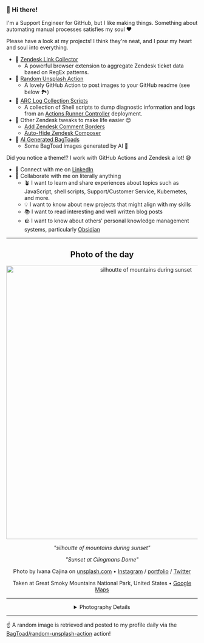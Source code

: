 ### 👋 Hi there!

I'm a Support Engineer for GitHub, but I like making things. Something about automating manual processes satisfies my soul ❤️

Please have a look at my projects! I think they're neat, and I pour my heart and soul into everything.

- 🔗 [Zendesk Link Collector](https://github.com/BagToad/Zendesk-Link-Collector) 
  - A powerful browser extension to aggregate Zendesk ticket data based on RegEx patterns.
- 🌊 [Random Unsplash Action](https://github.com/BagToad/random-unsplash-action)
  - A lovely GitHub Action to post images to your GitHub readme (see below 🏞️)
- 🏃 [ARC Log Collection Scripts](https://github.com/BagToad/arc-log-collection-scripts)
  - A collection of Shell scripts to dump diagnostic information and logs from an [Actions Runner Controller](https://github.com/actions/actions-runner-controller) deployment.
- 🧘 Other Zendesk tweaks to make life easier 😊
  - [Add Zendesk Comment Borders](https://github.com/BagToad/add-zendesk-comment-borders)
  - [Auto-Hide Zendesk Composer](https://github.com/BagToad/Auto-Hide-Zendesk-Composer)
- 🐸 [AI Generated BagToads](https://github.com/BagToad/bagtoads)
  - Some BagToad images generated by AI 🐸

Did you notice a theme!? I work with GitHub Actions and Zendesk a lot! 😅

- 🔗 Connect with me on [LinkedIn](https://www.linkedin.com/in/kynan-ware/)
- 🤝 Collaborate with me on literally anything
  - 🪴 I want to learn and share experiences about topics such as JavaScript, shell scripts, Support/Customer Service, Kubernetes, and more.
  - 💡 I want to know about new projects that might align with my skills
  - 📚 I want to read interesting and well written blog posts
  - 🪨 I want to know about others' personal knowledge management systems, particularly [Obsidian](https://obsidian.md/)

----
<div align="center">

## Photo of the day
  
  <a href="https://unsplash.com/photos/silhoutte-of-mountains-during-sunset-dQejX2ucPBs"><img width="720" src="https://images.unsplash.com/photo-1500534623283-312aade485b7?crop=entropy&cs=tinysrgb&fit=max&fm=jpg&ixid=M3w1NTI0NDl8MHwxfHJhbmRvbXx8fHx8fHx8fDE3MjIwNjAwMjB8&ixlib=rb-4.0.3&q=80&w=1080" alt="silhoutte of mountains during sunset"></a>
  
  <em>"silhoutte of mountains during sunset"</em>
  
  <em>"Sunset at Clingmans Dome"</em>

  Photo by Ivana Cajina on [unsplash.com](https://unsplash.com/) • [Instagram](https://instagram.com/von.co) / [portfolio](https://www.instagram.com/von.co/) / [Twitter](https://twitter.com/vondotco)
  
  Taken at Great Smoky Mountains National Park, United States • [Google Maps](https://www.google.com/maps/search/?api=1&query=35.6117644,-83.4895449)
  
  ---
  
<details>
<summary>Photography Details</summary>
  
| Parameter     | Value |
| ------------- | ----- |
| Camera Model  | Canon EOS 60D |
| Exposure Time | 1/25 |
| Aperture      | 20.0 |
| Focal Length  | 24.0 |
| ISO           | 125 |
| Location      | Great Smoky Mountains National Park, United States (United States) |
| Coordinates   | Latitude 35.6117644, Longitude -83.4895449 |

### Map

```geojson
        {
            "type": "FeatureCollection",
            "features": [
                {
                    "type": "Feature",
                    "properties": {},
                    "geometry": {
                        "coordinates": [
                            -83.4895449,
                            35.6117644
                        ],
                        "type": "Point"
                    },
                    "id": 1
                },
                {
                    "type": "Feature",
                    "properties": {},
                    "geometry": {
                        "coordinates": [
                            [
                                -83.1895449,
                                35.911764399999996
                            ],
                            [
                                -83.1895449,
                                35.3117644
                            ],
                            [
                                -83.7895449,
                                35.3117644
                            ],
                            [
                                -83.7895449,
                                35.911764399999996
                            ],
                            [
                                -83.1895449,
                                35.911764399999996
                            ]
                        ],
                        "type": "LineString"
                    }
                }
            ]
        }
```

</details>

</div>

----

☝️ A random image is retrieved and posted to my profile daily via the [BagToad/random-unsplash-action](https://github.com/BagToad/random-unsplash-action) action!
